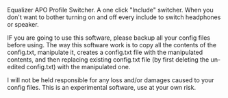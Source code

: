 Equalizer APO Profile Switcher. 
A one click "Include" switcher. When you don't want to bother turning on and off every include to switch headphones or speaker.

IF you are going to use this software, please backup all your config files before using. The way this software work is to copy all the contents of the config.txt, manipulate it, creates a config.txt file with the manipulated contents, and then replacing existing config.txt file (by first deleting the un-edited config.txt) with the manipulated one.

I will not be held responsible for any loss and/or damages caused to your config files. This is an experimental software, use at your own risk.
